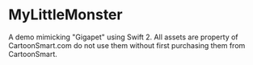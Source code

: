 # MyLittleMonster
A demo mimicking "Gigapet" using Swift 2. All assets are property of CartoonSmart.com do not use them without first purchasing them from CartoonSmart.